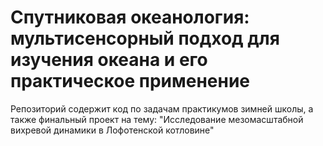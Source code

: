 # Спутниковая океанология: мультисенсорный подход для изучения океана и его практическое применение

Репозиторий содержит код по задачам практикумов зимней школы, а также финальный проект на тему: "Исследование мезомасштабной вихревой динамики в Лофотенской котловине"
